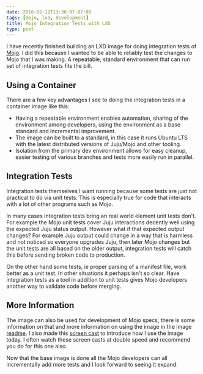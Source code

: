 ```yaml
---
date: 2016-02-12T13:36:07-07:00
tags: [mojo, lxd, development]
title: Mojo Integration Tests with LXD
type: post
---
```


I have recently finished building an LXD image for doing integration tests of [Mojo](https://mojo.canonical.com).
I did this because I wanted to be able to reliably test the changes to Mojo that I was making. A repeatable,
standard environment that can run set of integration tests fits the bill.
<!--more-->

## Using a Container

There are a few key advantages I see to doing the integration tests in a container image like this:

 - Having a repeatable environment enables automation, sharing of the environment among developers, using
   the environment as a base standard and incremental improvement.
 - The image can be built to a standard, in this case it runs Ubuntu LTS with the latest distributed versions
   of Juju/Mojo and other tooling.
 - Isolation from the primary dev environment allows for easy cleanup, easier testing of various branches and tests
   more easily run in parallel.

## Integration Tests

Integration tests themselves I want running because some tests are just not practical to do via
unit tests. This is especially true for code that interacts with a lot of other programs such as Mojo.

In many cases integration tests bring an real world element unit tests don't. For example the Mojo unit tests
cover Juju interactions decently well using the expected Juju status output. However what if that
expected output changes? For example Juju output could change in a way that is harmless and not
noticed so everyone upgrades Juju, then later Mojo changes but the unit tests are all based on the
older output, integration tests will catch this before sending broken code to production.

On the other hand some tests, ie proper parsing of a manifest file, work better as a unit test. In other
situations it perhaps isn't so clear. Have integration tests as a tool in addition to unit tests gives Mojo
developers another way to validate code before merging.

## More Information

The image can also be used for development of Mojo specs, there is some information on that and more information on using the image in the
image [readme](http://bazaar.launchpad.net/~mojo-maintainers/mojo/trunk/view/head:/contrib/LXD/README.md).
I also made this [screen cast](https://youtu.be/Q8ll7OsTtMk) to introduce how I use the image today. I often watch
these screen casts at double speed and recommend you do for this one also.

Now that the base image is done all the Mojo developers can all incrementally add more tests and I look forward to seeing it expand.
